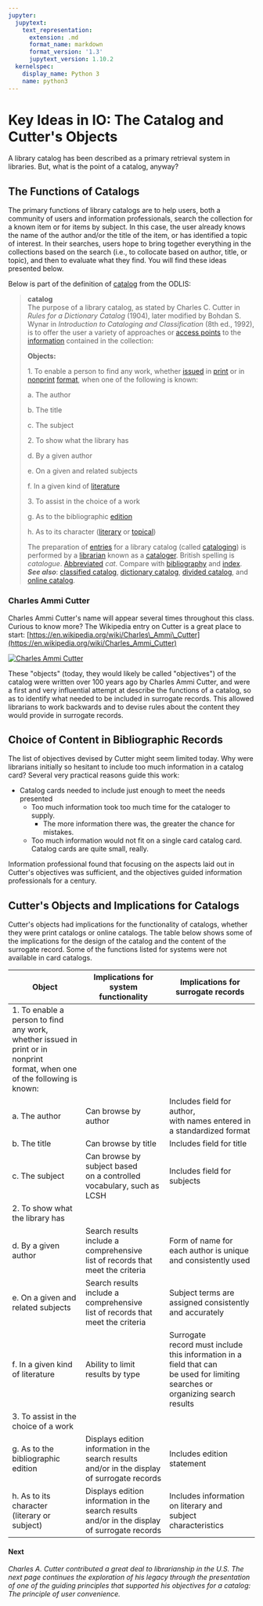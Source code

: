 ```yaml
---
jupyter:
  jupytext:
    text_representation:
      extension: .md
      format_name: markdown
      format_version: '1.3'
      jupytext_version: 1.10.2
  kernelspec:
    display_name: Python 3
    name: python3
---
```


<!-- #region id="NVC9cbOOH_qv" -->
Key Ideas in IO: The Catalog and Cutter's Objects
=================================================

A library catalog has been described as a primary retrieval system in libraries. But, what is the point of a catalog, anyway?

**The Functions of Catalogs**
-----------------------------

The primary functions of library catalogs are to help users, both a community of users and information professionals, search the collection for a known item or for items by subject. In this case, the user already knows the name of the author and/or the title of the item, or has identified a topic of interest. In their searches, users hope to bring together everything in the collections based on the search (i.e., to collocate based on author, title, or topic), and then to evaluate what they find. You will find these ideas presented below.

Below is part of the definition of [catalog](https://products.abc-clio.com/ODLIS/odlis_c.aspx) from the ODLIS:

> **catalog**  
> The purpose of a library catalog, as stated by Charles C. Cutter in _Rules for a Dictionary Catalog_ (1904), later modified by Bohdan S. Wynar in _Introduction to Cataloging and Classification_ (8th ed., 1992), is to offer the user a variety of approaches or [access points](https://products.abc-clio.com/ODLIS/odlis_a.aspx#accesspoint) to the [information](https://products.abc-clio.com/ODLIS/odlis_i.aspx#information) contained in the collection:
> 
> **Objects:**
> 
> 1\. To enable a person to find any work, whether [issued](https://products.abc-clio.com/ODLIS/odlis_i.aspx#issue) in [print](https://products.abc-clio.com/ODLIS/odlis_p.aspx#printing) or in [nonprint](https://products.abc-clio.com/ODLIS/odlis_n.aspx#nonprint) [format](https://products.abc-clio.com/ODLIS/odlis_f.aspx#format), when one of the following is known:
> 
> a. The author
> 
> b. The title
> 
> c. The subject
> 
> 2\. To show what the library has
> 
> d. By a given author
> 
> e. On a given and related subjects
> 
> f. In a given kind of [literature](https://products.abc-clio.com/ODLIS/odlis_l.aspx#literature)
> 
> 3\. To assist in the choice of a work
> 
> g. As to the bibliographic [edition](https://products.abc-clio.com/ODLIS/odlis_e.aspx#edition)
> 
> h. As to its character ([literary](https://products.abc-clio.com/ODLIS/odlis_l.aspx#literarywork) or [topical](https://products.abc-clio.com/ODLIS/odlis_t.aspx#topic))
> 
> The preparation of [entries](https://products.abc-clio.com/ODLIS/odlis_e.aspx#entry) for a library catalog (called [cataloging](https://products.abc-clio.com/ODLIS/odlis_c.aspx#cataloging)) is performed by a [librarian](https://products.abc-clio.com/ODLIS/odlis_l.aspx#librarian) known as a [cataloger](https://products.abc-clio.com/ODLIS/odlis_c.aspx#cataloger). British spelling is _catalogue_. [Abbreviated](https://products.abc-clio.com/ODLIS/odlis_a.aspx#abbreviation) _cat_. Compare with [bibliography](https://products.abc-clio.com/ODLIS/odlis_b.aspx#bibliography) and [index](https://products.abc-clio.com/ODLIS/odlis_i.aspx#index). **_See also_**: [classified catalog](https://products.abc-clio.com/ODLIS/odlis_c.aspx#classifiedcatalog), [dictionary catalog](https://products.abc-clio.com/ODLIS/odlis_d.aspx#dictionarycatalog), [divided catalog](https://products.abc-clio.com/ODLIS/odlis_d.aspx#dividedcatalog), and [online catalog](https://products.abc-clio.com/ODLIS/odlis_o.aspx#onlinecatalog).

### **Charles Ammi Cutter**

Charles Ammi Cutter's name will appear several times throughout this class. Curious to know more? The Wikipedia entry on Cutter is a great place to start: [https://en.wikipedia.org/wiki/Charles\_Ammi\_Cutter](https://en.wikipedia.org/wiki/Charles_Ammi_Cutter)

[![Charles Ammi Cutter](https://upload.wikimedia.org/wikipedia/commons/f/f2/CharlesAmmiCutter_BostonAthenaeum.png)](https://commons.wikimedia.org/wiki/File:CharlesAmmiCutter_BostonAthenaeum.png#/media/File:CharlesAmmiCutter_BostonAthenaeum.png)

These "objects" (today, they would likely be called "objectives") of the catalog were written over 100 years ago by Charles Ammi Cutter, and were a first and very influential attempt at describe the functions of a catalog, so as to identify what needed to be included in surrogate records. This allowed librarians to work backwards and to devise rules about the content they would provide in surrogate records.

**Choice of Content in Bibliographic Records**
----------------------------------------------

The list of objectives devised by Cutter might seem limited today. Why were librarians initially so hesitant to include too much information in a catalog card? Several very practical reasons guide this work:

*   Catalog cards needed to include just enough to meet the needs presented
    *   Too much information took too much time for the cataloger to supply.
        *   The more information there was, the greater the chance for mistakes.
    *   Too much information would not fit on a single card catalog card. Catalog cards are quite small, really.

Information professional found that focusing on the aspects laid out in Cutter's objectives was sufficient, and the objectives guided information professionals for a century.

**Cutter's Objects and Implications for Catalogs**
--------------------------------------------------

Cutter's objects had implications for the functionality of catalogs, whether they were print catalogs or online catalogs. The table below shows some of the implications for the design of the catalog and the content of the surrogate record. Some of the functions listed for systems were not available in card catalogs.

|  **Object**                                                                                                            |  **Implications for system functionality**                                               |  **Implications for surrogate records**                                                                                  |
| --------------------------------------------------------------------------------------------------------------------------- | --------------------------------------------------------------------------------------------- | ----------------------------------------------------------------------------------------------------------------------------- |
| 1\. To enable a person to find any work,<br> whether issued in print or in nonprint<br> format, when one of the following is known: |
| a. The author                                                                                                               | Can browse by author                                                                          | Includes field for author,<br> with names entered in a standardized format                                                        |
| b. The title                                                                                                                | Can browse by title                                                                           | Includes field for title                                                                                                      |
| c. The subject                                                                                                              | Can browse by subject based<br> on a controlled vocabulary, such as LCSH                          | Includes field for<br> subjects                                                                                                   |
| 2\. To show what the library has                                                                                            |
| d. By a given author                                                                                                        | Search results include a comprehensive<br> list of records that meet the criteria                 | Form of name for each author is unique and consistently used                                                                  |
| e. On a given and related subjects                                                                                          | Search results include a comprehensive<br> list of records that meet the criteria                 | Subject terms are assigned consistently and accurately                                                                        |
| f. In a given kind of literature                                                                                            | Ability to limit results by type                                                              | Surrogate<br> record must include this information in a field that can<br> be used for limiting searches or organizing search results |
| 3\. To assist in the choice of a work                                                                                       |
| g. As to the bibliographic edition                                                                                          | Displays edition information in the search results<br> and/or in the display of surrogate records | Includes edition statement                                                                                                    |
| h. As to its character (literary or subject)                                                                                | Displays edition information in the search results<br> and/or in the display of surrogate records | Includes information on literary and subject characteristics                                                                  |


#### **Next**

_Charles A. Cutter contributed a great deal to librarianship in the U.S. The next page continues the exploration of his legacy through the presentation of one of the guiding principles that supported his objectives for a catalog: The principle of user convenience._
<!-- #endregion -->

```python id="SyTh9dGaStQZ"

```

```python id="bY7p4orUSA3x"

```
